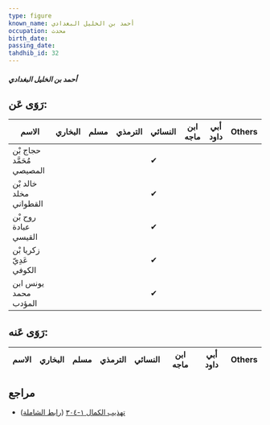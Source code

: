 ```yaml
---
type: figure
known_name: أحمد بن الخليل البغدادي
occupation: محدث
birth_date:
passing_date:
tahdhib_id: 32
---
```

##### أحمد بن الخليل البغدادي

## رَوَى عَن:
| الاسم                     | البخاري | مسلم | الترمذي | النسائي | ابن ماجه | أبي داود | Others |
| ------------------------- | ------- | ---- | ------- | ------- | -------- | -------- | ------ |
| حجاج بْن مُحَمَّد المصيصي |         |      |         | ✔       |          |          |        |
| خالد بْن مخلد القطواني    |         |      |         | ✔       |          |          |        |
| روح بْن عبادة القيسي      |         |      |         | ✔       |          |          |        |
| زكريا بْن عَدِيّ الكوفي   |         |      |         | ✔       |          |          |        |
| يونس ابن محمد المؤدب      |         |      |         | ✔       |          |          |        |
## رَوَى عَنه:
| الاسم | البخاري | مسلم | الترمذي | النسائي | ابن ماجه | أبي داود | Others |
| ----- | ------- | ---- | ------- | ------- | -------- | -------- | ------ |
## مراجع
- [تهذيب الكمال ١-٣٠٤](obsidian://open?vault=Tahdhib-al-Kamal&file=Figures/٣٢-أحمد%20بن%20الخليل%20البغدادي) ([رابط الشاملة](https://shamela.ws/book/3722/303))